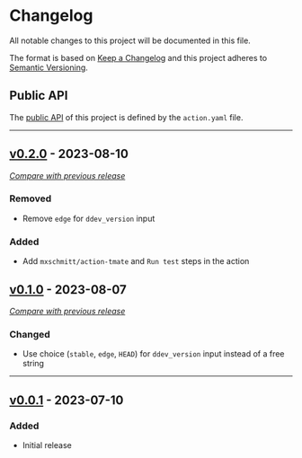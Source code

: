 # Changelog
All notable changes to this project will be documented in this file.

The format is based on [Keep a Changelog](https://keepachangelog.com/en)
and this project adheres to [Semantic Versioning](https://semver.org/spec/v2.0.0.html).

## Public API

The [public API](https://semver.org/spec/v2.0.0.html#spec-item-1) of this project is defined by the `action.yaml` file.


---

## [v0.2.0](https://github.com/julienloizelet/ddev-add-on-test/releases/tag/v0.2.0) - 2023-08-10
[_Compare with previous release_](https://github.com/julienloizelet/ddev-add-on-test/compare/v0.1.0...v0.2.0)

### Removed

- Remove `edge`  for `ddev_version` input

### Added

- Add `mxschmitt/action-tmate` and `Run test` steps in the action


## [v0.1.0](https://github.com/julienloizelet/ddev-add-on-test/releases/tag/v0.1.0) - 2023-08-07
[_Compare with previous release_](https://github.com/julienloizelet/ddev-add-on-test/compare/v0.0.1...v0.1.0)

### Changed

- Use choice (`stable`, `edge`, `HEAD`) for `ddev_version` input instead of a free string

---
## [v0.0.1](https://github.com/julienloizelet/ddev-add-on-test/releases/tag/v0.0.1) - 2023-07-10

### Added
- Initial release
